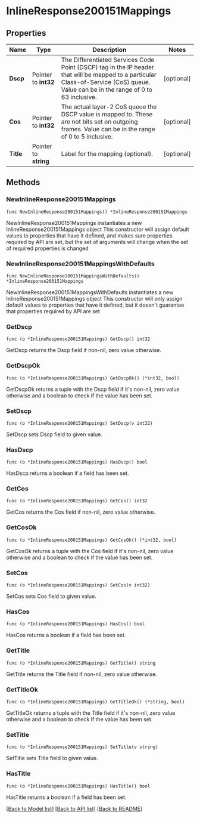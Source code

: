# InlineResponse200151Mappings

## Properties

Name | Type | Description | Notes
------------ | ------------- | ------------- | -------------
**Dscp** | Pointer to **int32** | The Differentiated Services Code Point (DSCP) tag in the IP header that will be mapped to a particular Class-of-Service (CoS) queue. Value can be in the range of 0 to 63 inclusive. | [optional] 
**Cos** | Pointer to **int32** | The actual layer-2 CoS queue the DSCP value is mapped to. These are not bits set on outgoing frames. Value can be in the range of 0 to 5 inclusive. | [optional] 
**Title** | Pointer to **string** | Label for the mapping (optional). | [optional] 

## Methods

### NewInlineResponse200151Mappings

`func NewInlineResponse200151Mappings() *InlineResponse200151Mappings`

NewInlineResponse200151Mappings instantiates a new InlineResponse200151Mappings object
This constructor will assign default values to properties that have it defined,
and makes sure properties required by API are set, but the set of arguments
will change when the set of required properties is changed

### NewInlineResponse200151MappingsWithDefaults

`func NewInlineResponse200151MappingsWithDefaults() *InlineResponse200151Mappings`

NewInlineResponse200151MappingsWithDefaults instantiates a new InlineResponse200151Mappings object
This constructor will only assign default values to properties that have it defined,
but it doesn't guarantee that properties required by API are set

### GetDscp

`func (o *InlineResponse200151Mappings) GetDscp() int32`

GetDscp returns the Dscp field if non-nil, zero value otherwise.

### GetDscpOk

`func (o *InlineResponse200151Mappings) GetDscpOk() (*int32, bool)`

GetDscpOk returns a tuple with the Dscp field if it's non-nil, zero value otherwise
and a boolean to check if the value has been set.

### SetDscp

`func (o *InlineResponse200151Mappings) SetDscp(v int32)`

SetDscp sets Dscp field to given value.

### HasDscp

`func (o *InlineResponse200151Mappings) HasDscp() bool`

HasDscp returns a boolean if a field has been set.

### GetCos

`func (o *InlineResponse200151Mappings) GetCos() int32`

GetCos returns the Cos field if non-nil, zero value otherwise.

### GetCosOk

`func (o *InlineResponse200151Mappings) GetCosOk() (*int32, bool)`

GetCosOk returns a tuple with the Cos field if it's non-nil, zero value otherwise
and a boolean to check if the value has been set.

### SetCos

`func (o *InlineResponse200151Mappings) SetCos(v int32)`

SetCos sets Cos field to given value.

### HasCos

`func (o *InlineResponse200151Mappings) HasCos() bool`

HasCos returns a boolean if a field has been set.

### GetTitle

`func (o *InlineResponse200151Mappings) GetTitle() string`

GetTitle returns the Title field if non-nil, zero value otherwise.

### GetTitleOk

`func (o *InlineResponse200151Mappings) GetTitleOk() (*string, bool)`

GetTitleOk returns a tuple with the Title field if it's non-nil, zero value otherwise
and a boolean to check if the value has been set.

### SetTitle

`func (o *InlineResponse200151Mappings) SetTitle(v string)`

SetTitle sets Title field to given value.

### HasTitle

`func (o *InlineResponse200151Mappings) HasTitle() bool`

HasTitle returns a boolean if a field has been set.


[[Back to Model list]](../README.md#documentation-for-models) [[Back to API list]](../README.md#documentation-for-api-endpoints) [[Back to README]](../README.md)


